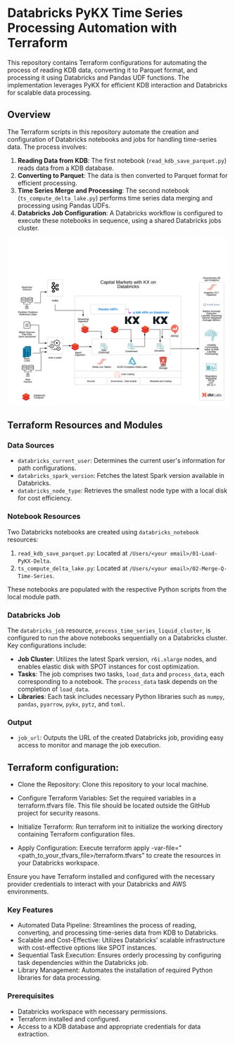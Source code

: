 # Databricks PyKX Time Series Processing Automation with Terraform

This repository contains Terraform configurations for automating the process of reading KDB data, converting it to Parquet format, and processing it using Databricks and Pandas UDF functions. The implementation leverages PyKX for efficient KDB interaction and Databricks for scalable data processing.

## Overview

The Terraform scripts in this repository automate the creation and configuration of Databricks notebooks and jobs for handling time-series data. The process involves:

1. **Reading Data from KDB**: The first notebook (`read_kdb_save_parquet.py`) reads data from a KDB database.
2. **Converting to Parquet**: The data is then converted to Parquet format for efficient processing.
3. **Time Series Merge and Processing**: The second notebook (`ts_compute_delta_lake.py`) performs time series data merging and processing using Pandas UDFs.
4. **Databricks Job Configuration**: A Databricks workflow is configured to execute these notebooks in sequence, using a shared Databricks jobs cluster.

![PyKX on Delta Lake & Databricks](https://raw.githubusercontent.com/databricks/terraform-databricks-lakehouse-blueprints/main/pykx_dbx_architecture.png)

## Terraform Resources and Modules

### Data Sources

- `databricks_current_user`: Determines the current user's information for path configurations.
- `databricks_spark_version`: Fetches the latest Spark version available in Databricks.
- `databricks_node_type`: Retrieves the smallest node type with a local disk for cost efficiency.

### Notebook Resources

Two Databricks notebooks are created using `databricks_notebook` resources:

1. `read_kdb_save_parquet.py`: Located at `/Users/<your email>/01-Load-PyKX-Delta`.
2. `ts_compute_delta_lake.py`: Located at `/Users/<your email>/02-Merge-Q-Time-Series`.

These notebooks are populated with the respective Python scripts from the local module path.

### Databricks Job

The `databricks_job` resource, `process_time_series_liquid_cluster`, is configured to run the above notebooks sequentially on a Databricks cluster. Key configurations include:

- **Job Cluster**: Utilizes the latest Spark version, `r6i.xlarge` nodes, and enables elastic disk with SPOT instances for cost optimization.
- **Tasks**: The job comprises two tasks, `load_data` and `process_data`, each corresponding to a notebook. The `process_data` task depends on the completion of `load_data`.
- **Libraries**: Each task includes necessary Python libraries such as `numpy`, `pandas`, `pyarrow`, `pykx`, `pytz`, and `toml`.

### Output

- `job_url`: Outputs the URL of the created Databricks job, providing easy access to monitor and manage the job execution.



## Terraform configuration:

* Clone the Repository: Clone this repository to your local machine.

* Configure Terraform Variables: Set the required variables in a terraform.tfvars file. This file should be located outside the GitHub project for security reasons.

* Initialize Terraform: Run terraform init to initialize the working directory containing Terraform configuration files.

* Apply Configuration: Execute terraform apply -var-file="<path_to_your_tfvars_file>/terraform.tfvars" to create the resources in your Databricks workspace.

Ensure you have Terraform installed and configured with the necessary provider credentials to interact with your Databricks and AWS environments.

### Key Features

* Automated Data Pipeline: Streamlines the process of reading, converting, and processing time-series data from KDB to Databricks.
* Scalable and Cost-Effective: Utilizes Databricks' scalable infrastructure with cost-effective options like SPOT instances.
* Sequential Task Execution: Ensures orderly processing by configuring task dependencies within the Databricks job.
* Library Management: Automates the installation of required Python libraries for data processing.

### Prerequisites
* Databricks workspace with necessary permissions.
* Terraform installed and configured.
* Access to a KDB database and appropriate credentials for data extraction.